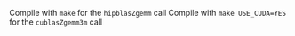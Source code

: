 Compile with `make` for the `hipblasZgemm` call
Compile with `make USE_CUDA=YES` for the `cublasZgemm3m` call
